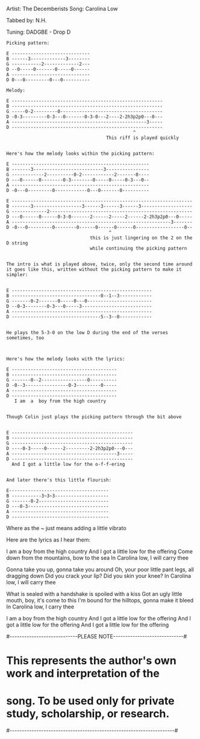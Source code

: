 Artist: The Decemberists
  Song: Carolina Low

Tabbed by: N.H.

Tuning: DADGBE - Drop D
```
Picking pattern:

E -----------------------------
B ------3-------------3--------
G -----------2-------------2---
D --0-----0-------0-----0------
A -----------------------------
D 0---0---------0---0----------

Melody:

E --------------------------------------------------------
B --------------------------------------------------------
G -----0-2---------0--------------------------------------
D -0-3---------0-3---0-------0-3-0---2----2-2h3p2p0---0---
A --------------------------------------------------3-----
D --------------------------------------------------------
                                               ^
                                     This riff is played quickly


Here's how the melody looks within the picking pattern:

E ---------------------------------------------------
B -------3--------------------------3----------------
G ------------2----------0-2------------2-------0----
D ---0------0--------0-3--------0-----0-----0-3---0--
A ---------------------------------------------------
D -0---0---------0------------0---0-------0----------

E -------------------------------------------------------------------
B -------3------------------3------3------3------3-------------------
G -------------2-----------------------------------------------------
D ---0------0------0-3-0-------2------2-----2------2-2h3p2p0---0-----
A -----------------------------------------------------------3-------
D -0---0---------0--------0------0------0------0------------------0--
                                      ^
                               this is just lingering on the 2 on the D string
                               while continuing the picking pattern


The intro is what is played above, twice, only the second time around it goes like this, written without the picking pattern to make it simpler:


E ----------------------------------------------------
B ---------------------------------0--1--3------------
G -------0-2-------0-----0---0------------------------
D --0-3--------0-3---0-----3--------------------------
A ----------------------------------------------------
D ---------------------------------5--3--0------------


He plays the 5-3-0 on the low D during the end of the verses sometimes, too



Here's how the melody looks with the lyrics:

E ---------------------------------------
B ---------------------------------------
G -------0--2-----------------0----------
D -0--3----------------0-3---------0-----
A ---------------------------------------
D ---------------------------------------
   I am  a  boy from the high country


Though Colin just plays the picking pattern through the bit above


E ---------------------------------------------
B ---------------------------------------------
G ---------------------------------------------
D ----0-3-----0------2---------2-2h3p2p0---0---
A ---------------------------------------3-----
D ---------------------------------------------
  And I got a little low for the o-f-f-ering


And later there's this little flourish:

E-------------------------------------
B -----------3~3~3--------------------
G -------0-2--------------------------
D ---0-3------------------------------
A ------------------------------------
D ------------------------------------

```
Where as the ~ just means adding a little vibrato


Here are the lyrics as I hear them:


I am a boy from the high country
And I got a little low for the offering
Come down from the mountains, bow to the sea
In Carolina low, I will carry thee

Gonna take you up, gonna take you around
Oh, your poor little pant legs, all dragging down
Did you crack your lip? Did you skin your knee?
In Carolina low, I will carry thee

What is sealed with a handshake is spoiled with a kiss
Got an ugly little mouth, boy, it's come to this
I'm bound for the hilltops, gonna make it bleed
In Carolina low, I carry thee

I am a boy from the high country
And I got a little low for the offering
And I got a little low for the offering
And I got a little low for the offering

#----------------------------PLEASE NOTE-----------------------------#
# This represents the author's own work and interpretation of the    #
# song. To be used only for private study, scholarship, or research. #
#--------------------------------------------------------------------#

